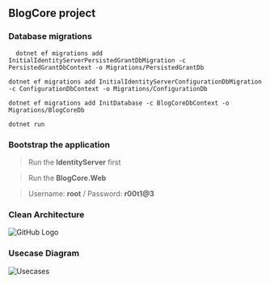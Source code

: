 ## BlogCore project
### Database migrations 
```
  dotnet ef migrations add InitialIdentityServerPersistedGrantDbMigration -c PersistedGrantDbContext -o Migrations/PersistedGrantDb
```

```
dotnet ef migrations add InitialIdentityServerConfigurationDbMigration -c ConfigurationDbContext -o Migrations/ConfigurationDb
```

```
dotnet ef migrations add InitDatabase -c BlogCoreDbContext -o Migrations/BlogCoreDb
```

```
dotnet run
```
### Bootstrap the application
> Run the **IdentityServer** first

> Run the **BlogCore.Web**

> Username: **root** / Password: **r00t1@3**

### Clean Architecture
![GitHub Logo](https://8thlight.com/blog/assets/posts/2012-08-13-the-clean-architecture/CleanArchitecture-8b00a9d7e2543fa9ca76b81b05066629.jpg)

### Usecase Diagram
![Usecases](https://github.com/thangchung/blog-core/blob/master/docs/Usecases.png)



